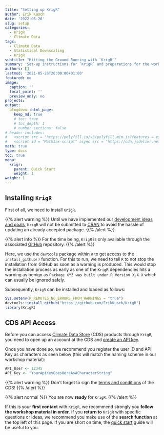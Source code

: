 ```yaml
---
title: "Setting up KrigR"
author: Erik Kusch
date: '2022-05-26'
slug: setup
categories:
  - KrigR
  - Climate Data
tags:
  - Climate Data
  - Statistical Downscaling
  - KrigR
subtitle: "Hitting the Ground Running with `KrigR`"
summary: 'Set-up instructions for `KrigR` and preparations for the workshop.'
authors: []
lastmod: '2021-05-26T20:00:00+01:00'
featured: no
image:
  caption: ''
  focal_point: ''
  preview_only: no
projects: 
output:
  blogdown::html_page:
    keep_md: true
    # toc: true
    # toc_depth: 1
    # number_sections: false
# header-includes:
#   <script src = "https://polyfill.io/v3/polyfill.min.js?features = es6"></script>
#   <script id = "MathJax-script" async src = "https://cdn.jsdelivr.net/npm/mathjax@3/es5/tex-mml-chtml.js"></script>
math: true
type: docs
toc: true 
menu:
  krigr:
    parent: Quick Start
    weight: 1
weight: 1
---
```




<!-- # Setting Things Up & Preparing the Workshop -->
## Installing `KrigR`
First of all, we need to install `KrigR`. 

{{% alert warning %}}
Until we have implemented our [development ideas and goals](/courses//krigr/outlook/), `KrigR` will not be submitted to [CRAN](https://cran.r-project.org/) to avoid the hassle of updating an already accepted package.
{{% /alert %}}

{{% alert info %}}
For the time being, `KrigR` is only available through the associated [GitHub](https://github.com/ErikKusch/KrigR) repository.
{{% /alert %}}

<!-- {{% alert danger %}} -->
<!-- Example text that *may* contain **markdown** `markup`. -->
<!-- {{% /alert %}} -->

<!-- {{% alert normal %}} -->
<!-- Example text that *may* contain **markdown** `markup`. -->
<!-- {{% /alert %}} -->

Here, we use the `devtools` package within `R` to get access to the `install_github()` function. For this to run, we need to tell `R` to not stop the installation from GitHub as soon as a warning is produced. This would stop the installation process as early as one of the `KrigR` dependencies hits a warning as benign as `Package XYZ was built under R Version X.X.X` which can usually be ignored safely. 

Subsequently, `KrigR` can be installed and loaded as follows:


```r
Sys.setenv(R_REMOTES_NO_ERRORS_FROM_WARNINGS = "true")
devtools::install_github("https://github.com/ErikKusch/KrigR")
library(KrigR)
```


## CDS API Access
Before you can access [Climate Data Store](https://cds.climate.copernicus.eu/) (CDS) products through `KrigR`, you need to open up an account at the CDS and [create an API key](https://cds.climate.copernicus.eu/api-how-to). 

Once you have done so, we recommend you register the user ID and API Key as characters as seen below (this will match the naming scheme in our workshop material):


```r
API_User <- 12345
API_Key <- "YourApiKeyGoesHereAsACharacterString"
```

{{% alert warning %}}
Don't forget to sign the [terms and conditions](https://cds.climate.copernicus.eu/cdsapp/#!/terms/licence-to-use-copernicus-products) of the CDS!
{{% /alert %}}

{{% alert normal %}}
You are now **ready** for `KrigR`.
{{% /alert %}}

If this is your **first contact** with `KrigR`, we recommend strongly you **follow the workshop material in order**. If you **return to** `KrigR` with specific questions or ideas, we recommend you make use of the **search function** at the top left of this page. If you are short on time, the [quick start](/courses/krigr/quickstart/) guide will be useful to you.

<!-- ## Session Info -->
<!-- ```{r, echo = FALSE} -->
<!-- sessionInfo() -->
<!-- ``` -->
